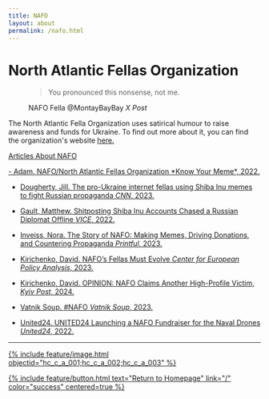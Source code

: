 ```yaml
---
title: NAFO
layout: about
permalink: /nafo.html
---
```


# North Atlantic Fellas Organization

<figure class="text-center">
  <blockquote class="blockquote">
    <p class="mb-0">You pronounced this nonsense, not me.</p>
  
  </blockquote>
  <figcaption class="blockquote-footer">
    NAFO Fella @MontayBayBay <cite title="Source Title">X Post</cite>
  </figcaption>
</figure>

The North Atlantic Fella Organization uses satirical humour to raise awareness and funds for Ukraine. To find out more about it, you can find the organization's website <a href="https://nafo-ofan.org/en-ca">here.

<p class="lead">Articles About NAFO</p>
- Adam. <a href="https://knowyourmeme.com/memes/cultures/nafo-north-atlantic-fella-organization"> NAFO/North Atlantic Fellas Organization *Know Your Meme*, 2022.

- Dougherty, Jill. <a href="https://www.cnn.com/2023/07/11/europe/ukraine-nafo-russian-trolls-intl/index.html"> The pro-Ukraine internet fellas using Shiba Inu memes to fight Russian propaganda 
*CNN*, 2023.

- Gault, Matthew.<a href="https://www.vice.com/en/article/shitposting-shiba-inu-accounts-chased-a-russian-diplomat-offline/"> Shitposting Shiba Inu Accounts Chased a Russian Diplomat Offline
*VICE*, 2022.

- Inveiss, Nora. <a href="https://www.printful.com/ca/blog/nafo-interview"> The Story of NAFO: Making Memes, Driving Donations, and Countering Propaganda *Printful*, 2023.

- Kirichenko, David. <a href="https://cepa.org/article/nafos-fellas-must-evolve/"> NAFO’s Fellas Must Evolve 
*Center for European Policy Analysis*, 2023.

- Kirichenko, David. <a href="https://www.kyivpost.com/opinion/34772"> OPINION: NAFO Claims Another High-Profile Victim, *Kyiv Post*, 2024.

- Vatnik Soup. <a href="https://vatniksoup.com/en/soups/205/"> #NAFO *Vatnik Soup*, 2023.

- United24. <a href="https://u24.gov.ua/news/nafo"> UNITED24 Launching a NAFO Fundraiser for the Naval Drones *United24*, 2022.

***


{% include feature/image.html objectid="hc_c_a_001;hc_c_a_002;hc_c_a_003" %}


{% include feature/button.html text="Return to Homepage" link="/" color="success" centered=true %}